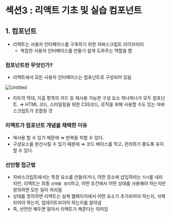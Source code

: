 # 섹션3 : 리액트 기초 및 실습 컴포넌트

## 1. 컴포넌트

- 리액트는 사용자 인터페이스를 구축하기 위한 자바스크립트 라이브러리
  - 복잡한 사용자 인터페이스를 만들기 쉽게 도와주는 역할을 함

### 컴포넌트란 무엇인가?

- 리액트에서 모든 사용자 인터페이스는 컴포넌트로 구성되어 있음

![Untitled](https://prod-files-secure.s3.us-west-2.amazonaws.com/8a0f9afb-8024-4476-adc3-c8a5cf17850a/f05fbb30-b423-4768-ac95-5d03ac23c3c6/Untitled.png)

- 차트의 막대, 지출 항목의 카드 등 재사용 가능한 구성 요소 하나하나가 모두 컴포넌트.
  ⇒ HTML 코드, 스타일링을 위한 CSS코드, 로직을 위해 사용할 수도 있는 자바스크립트가 조합된 것

### 리액트가 컴포넌트 개념을 채택한 이유

- 재사용 할 수 있기 때문에 ⇒ 반복을 피할 수 있다.
- 구성요소를 분산시킬 수 있기 때문에 ⇒ 코드 베이스를 작고, 관리하기 좋도록 유지할 수 있다.

### 선언형 접근법

- 자바스크립트에서는 특정 요소를 만들라거나, 어떤 장소에 삽입하라는 `지시`를 내리지만, 리액트는 최종 `상태를 정의`하고, 어떤 조건에서 어떤 상태를 사용해야 하는지만 정의하면 모든 일이 처리됨
- 상태를 정의하면 리액트는 실제 웹페이지에서 어떤 요소가 추가되어야 하는지, 삭제되어야 하는지, 업데이트되어야 하는지를 알아냄
- 즉, 선언만 해두면 알아서 리액트가 해준다는 의미임
